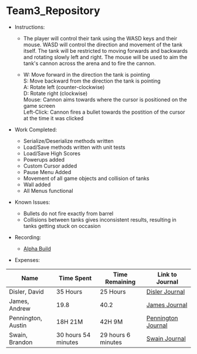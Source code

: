# Team3_Repository

* Instructions: 
  * The player will control their tank using the WASD keys and their mouse. WASD will control the direction and movement of the tank itself. The tank will be restricted to moving forwards and backwards and rotating slowly left and right. The mouse will be used to aim the tank's cannon across the arena and to fire the cannon.

  * W: Move forward in the direction the tank is pointing  
S: Move backward from the direction the tank is pointing  
A: Rotate left (counter-clockwise)   
D: Rotate right (clockwise)  
Mouse: Cannon aims towards where the cursor is positioned on the game screen   
Left-Click: Cannon fires a bullet towards the postition of the cursor at the time it was clicked  

* Work Completed: 
  * Serialize/Deserialize methods written
  * Load/Save methods written with unit tests
  * Load/Save High Scores
  * Powerups added
  * Custom Cursor added
  * Pause Menu Added
  * Movement of all game objects and collision of tanks
  * Wall added
  * All Menus functional
* Known Issues: 
  * Bullets do not fire exactly from barrel
  * Collisions between tanks gives inconsistent results, resulting in tanks getting stuck on occasion

* Recording: 
  * [Alpha Build](https://www.youtube.com/watch?v=HLsGVoCF8H4&feature=youtu.be)
* Expenses:    

Name | Time Spent | Time Remaining | Link to Journal
------ | ------ | ------ | ------
Disler, David | 35 Hours | 25 Hours | [Disler Journal](https://github.com/Cps209-Team-3/Team3_Repository/wiki/DislerJournal)
James, Andrew | 19.8 | 40.2 | [James Journal](https://github.com/Cps209-Team-3/Team3_Repository/wiki/JamesJournal)
Pennington, Austin | 18H 21M | 42H 9M | [Pennington Journal](https://github.com/Cps209-Team-3/Team3_Repository/wiki/PenningtonJournal)
Swain, Brandon | 30 hours 54 minutes | 29 hours 6 minutes | [Swain Journal](https://github.com/Cps209-Team-3/Team3_Repository/wiki/SwainJournal)


